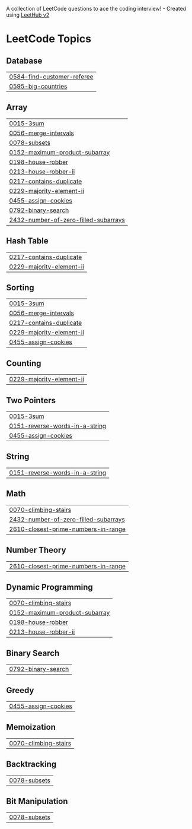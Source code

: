A collection of LeetCode questions to ace the coding interview! - Created using [LeetHub v2](https://github.com/arunbhardwaj/LeetHub-2.0)
<!---LeetCode Topics Start-->
# LeetCode Topics
## Database
|  |
| ------- |
| [0584-find-customer-referee](https://github.com/Bhuvan028/Leetcode/tree/master/0584-find-customer-referee) |
| [0595-big-countries](https://github.com/Bhuvan028/Leetcode/tree/master/0595-big-countries) |
## Array
|  |
| ------- |
| [0015-3sum](https://github.com/Bhuvan028/Leetcode/tree/master/0015-3sum) |
| [0056-merge-intervals](https://github.com/Bhuvan028/Leetcode/tree/master/0056-merge-intervals) |
| [0078-subsets](https://github.com/Bhuvan028/Leetcode/tree/master/0078-subsets) |
| [0152-maximum-product-subarray](https://github.com/Bhuvan028/Leetcode/tree/master/0152-maximum-product-subarray) |
| [0198-house-robber](https://github.com/Bhuvan028/Leetcode/tree/master/0198-house-robber) |
| [0213-house-robber-ii](https://github.com/Bhuvan028/Leetcode/tree/master/0213-house-robber-ii) |
| [0217-contains-duplicate](https://github.com/Bhuvan028/Leetcode/tree/master/0217-contains-duplicate) |
| [0229-majority-element-ii](https://github.com/Bhuvan028/Leetcode/tree/master/0229-majority-element-ii) |
| [0455-assign-cookies](https://github.com/Bhuvan028/Leetcode/tree/master/0455-assign-cookies) |
| [0792-binary-search](https://github.com/Bhuvan028/Leetcode/tree/master/0792-binary-search) |
| [2432-number-of-zero-filled-subarrays](https://github.com/Bhuvan028/Leetcode/tree/master/2432-number-of-zero-filled-subarrays) |
## Hash Table
|  |
| ------- |
| [0217-contains-duplicate](https://github.com/Bhuvan028/Leetcode/tree/master/0217-contains-duplicate) |
| [0229-majority-element-ii](https://github.com/Bhuvan028/Leetcode/tree/master/0229-majority-element-ii) |
## Sorting
|  |
| ------- |
| [0015-3sum](https://github.com/Bhuvan028/Leetcode/tree/master/0015-3sum) |
| [0056-merge-intervals](https://github.com/Bhuvan028/Leetcode/tree/master/0056-merge-intervals) |
| [0217-contains-duplicate](https://github.com/Bhuvan028/Leetcode/tree/master/0217-contains-duplicate) |
| [0229-majority-element-ii](https://github.com/Bhuvan028/Leetcode/tree/master/0229-majority-element-ii) |
| [0455-assign-cookies](https://github.com/Bhuvan028/Leetcode/tree/master/0455-assign-cookies) |
## Counting
|  |
| ------- |
| [0229-majority-element-ii](https://github.com/Bhuvan028/Leetcode/tree/master/0229-majority-element-ii) |
## Two Pointers
|  |
| ------- |
| [0015-3sum](https://github.com/Bhuvan028/Leetcode/tree/master/0015-3sum) |
| [0151-reverse-words-in-a-string](https://github.com/Bhuvan028/Leetcode/tree/master/0151-reverse-words-in-a-string) |
| [0455-assign-cookies](https://github.com/Bhuvan028/Leetcode/tree/master/0455-assign-cookies) |
## String
|  |
| ------- |
| [0151-reverse-words-in-a-string](https://github.com/Bhuvan028/Leetcode/tree/master/0151-reverse-words-in-a-string) |
## Math
|  |
| ------- |
| [0070-climbing-stairs](https://github.com/Bhuvan028/Leetcode/tree/master/0070-climbing-stairs) |
| [2432-number-of-zero-filled-subarrays](https://github.com/Bhuvan028/Leetcode/tree/master/2432-number-of-zero-filled-subarrays) |
| [2610-closest-prime-numbers-in-range](https://github.com/Bhuvan028/Leetcode/tree/master/2610-closest-prime-numbers-in-range) |
## Number Theory
|  |
| ------- |
| [2610-closest-prime-numbers-in-range](https://github.com/Bhuvan028/Leetcode/tree/master/2610-closest-prime-numbers-in-range) |
## Dynamic Programming
|  |
| ------- |
| [0070-climbing-stairs](https://github.com/Bhuvan028/Leetcode/tree/master/0070-climbing-stairs) |
| [0152-maximum-product-subarray](https://github.com/Bhuvan028/Leetcode/tree/master/0152-maximum-product-subarray) |
| [0198-house-robber](https://github.com/Bhuvan028/Leetcode/tree/master/0198-house-robber) |
| [0213-house-robber-ii](https://github.com/Bhuvan028/Leetcode/tree/master/0213-house-robber-ii) |
## Binary Search
|  |
| ------- |
| [0792-binary-search](https://github.com/Bhuvan028/Leetcode/tree/master/0792-binary-search) |
## Greedy
|  |
| ------- |
| [0455-assign-cookies](https://github.com/Bhuvan028/Leetcode/tree/master/0455-assign-cookies) |
## Memoization
|  |
| ------- |
| [0070-climbing-stairs](https://github.com/Bhuvan028/Leetcode/tree/master/0070-climbing-stairs) |
## Backtracking
|  |
| ------- |
| [0078-subsets](https://github.com/Bhuvan028/Leetcode/tree/master/0078-subsets) |
## Bit Manipulation
|  |
| ------- |
| [0078-subsets](https://github.com/Bhuvan028/Leetcode/tree/master/0078-subsets) |
<!---LeetCode Topics End-->
